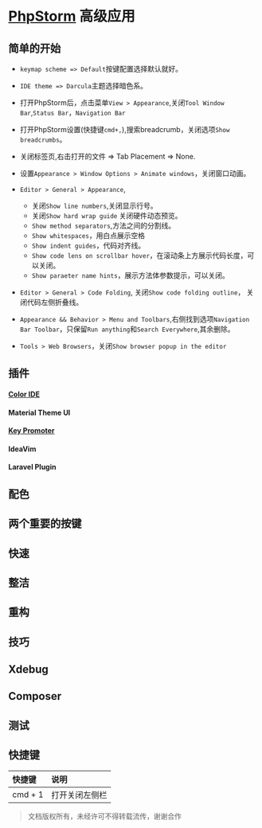 # [PhpStorm]() 高级应用



## 简单的开始

- `keymap scheme => Default`按键配置选择默认就好。

- `IDE theme => Darcula`主题选择暗色系。

- 打开PhpStorm后，点击菜单`View > Appearance`,关闭`Tool Window Bar`,`Status Bar`，`Navigation Bar`

- 打开PhpStorm设置(快捷键`cmd+,`),搜索breadcrumb，关闭选项`Show breadcrumbs`。

- 关闭标签页,右击打开的文件 => Tab Placement => None.

- 设置`Appearance > Window Options > Animate windows`，关闭窗口动画。

- `Editor > General > Appearance`, 

  - 关闭`Show line numbers`,关闭显示行号。
  - 关闭`Show hard wrap guide` 关闭硬件动态预览。
  - `Show method separators`,方法之间的分割线。
  - `Show whitespaces`，用白点展示空格
  - `Show indent guides`，代码对齐线。
  - `Show code lens on scrollbar hover`，在滚动条上方展示代码长度，可以关闭。
  - `Show paraeter name hints`，展示方法体参数提示，可以关闭。

- `Editor > General > Code Folding`, 关闭`Show code folding outline`， 关闭代码左侧折叠线。

- `Appearance && Behavior > Menu and Toolbars`,右侧找到选项`Navigation Bar Toolbar`，只保留`Run anything`和`Search Everywhere`,其余删除。

- `Tools > Web Browsers`，关闭`Show browser popup in the editor`

  



## 插件

#### [Color IDE](https://github.com/dmalch/ColorIde)

#### Material Theme UI

#### [Key Promoter](http://plugins.jetbrains.com/plugin?pr=idea&pluginId=1003)

#### IdeaVim

#### Laravel Plugin



## 配色

## 两个重要的按键

## 快速

## 整洁



## 重构



## 技巧



## Xdebug

## Composer

## 测试

## 快捷键

|快捷键|说明|
|:---|:---|
|cmd + 1|打开关闭左侧栏|





> 文档版权所有，未经许可不得转载流传，谢谢合作